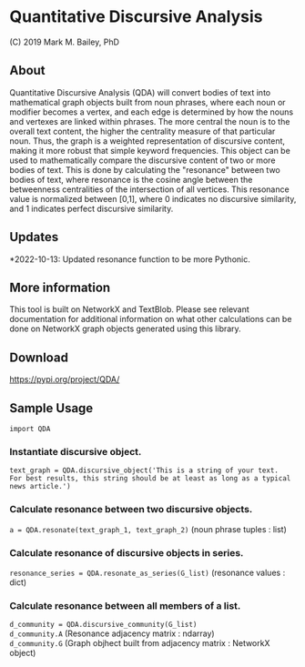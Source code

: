 # Quantitative Discursive Analysis

(C) 2019 Mark M. Bailey, PhD

## About
Quantitative Discursive Analysis (QDA) will convert bodies of text into mathematical graph objects built from noun phrases, where each noun or modifier becomes a vertex, and each edge is determined by how the nouns and vertexes are linked within phrases.  The more central the noun is to the overall text content, the higher the centrality measure of that particular noun.  Thus, the graph is a weighted representation of discursive content, making it more robust that simple keyword frequencies.  This object can be used to mathematically compare the discursive content of two or more bodies of text.  This is done by calculating the "resonance" between two bodies of text, where resonance is the cosine angle between the betweenness centralities of the intersection of all vertices.  This resonance value is normalized between [0,1], where 0 indicates no discursive similarity, and 1 indicates perfect discursive similarity.

## Updates
*2022-10-13: Updated resonance function to be more Pythonic.

## More information
This tool is built on NetworkX and TextBlob.  Please see relevant documentation for additional information on what other calculations can be done on NetworkX graph objects generated using this library.

## Download
https://pypi.org/project/QDA/

## Sample Usage

`import QDA`

### Instantiate discursive object.
`text_graph = QDA.discursive_object('This is a string of your text.  For best results, this string should be at least as long as a typical news article.')`

### Calculate resonance between two discursive objects.
`a = QDA.resonate(text_graph_1, text_graph_2)` (noun phrase tuples : list)

### Calculate resonance of discursive objects in series.
`resonance_series = QDA.resonate_as_series(G_list)` (resonance values : dict)

### Calculate resonance between all members of a list.
`d_community = QDA.discursive_community(G_list)`<br>
`d_community.A` (Resonance adjacency matrix : ndarray)<br>
`d_community.G` (Graph objhect built from adjacency matrix : NetworkX object)
